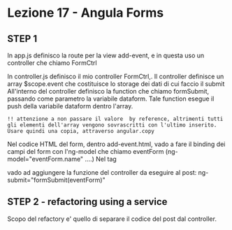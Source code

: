 Lezione 17 - Angula Forms
==========================


STEP 1
------
In app.js definisco la route per la view add-event, e in questa uso un controller che chiamo FormCtrl


In controller.js definisco il mio controller FormCtrl,.
Il controller definisce un array $scope.event che costituisce lo storage dei dati di cui faccio il submit
All'interno del controller definisco la function che chiamo formSubmit, passando come parametro la variabile dataform.
Tale function esegue il push della variabile dataform dentro l'array.

    !! attenzione a non passare il valore  by reference, altrimenti tutti gli elementi dell'array vengono sovrascritti con l'ultimo inserito. Usare quindi una copia, attraverso angular.copy
    
Nel codice HTML del form, dentro add-event.html, vado a fare il binding dei campi del form con l'ng-model che chiamo eventForm (ng-model="eventForm.name" ....)
Nel tag <form> vado ad aggiungere la funzione del controller da eseguire al post: ng-submit="formSubmit(eventForm)"


STEP 2 - refactoring using a service
------------------------------------
Scopo del refactory e' quello di separare il codice del post dal controller.



